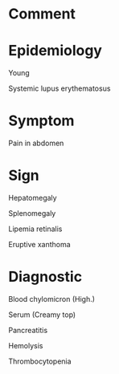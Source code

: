 # Comment

# Epidemiology

Young

Systemic lupus erythematosus

# Symptom

Pain in abdomen

# Sign

Hepatomegaly

Splenomegaly

Lipemia retinalis

Eruptive xanthoma

# Diagnostic

Blood chylomicron
(High.)

Serum
(Creamy top)

Pancreatitis

Hemolysis

Thrombocytopenia
